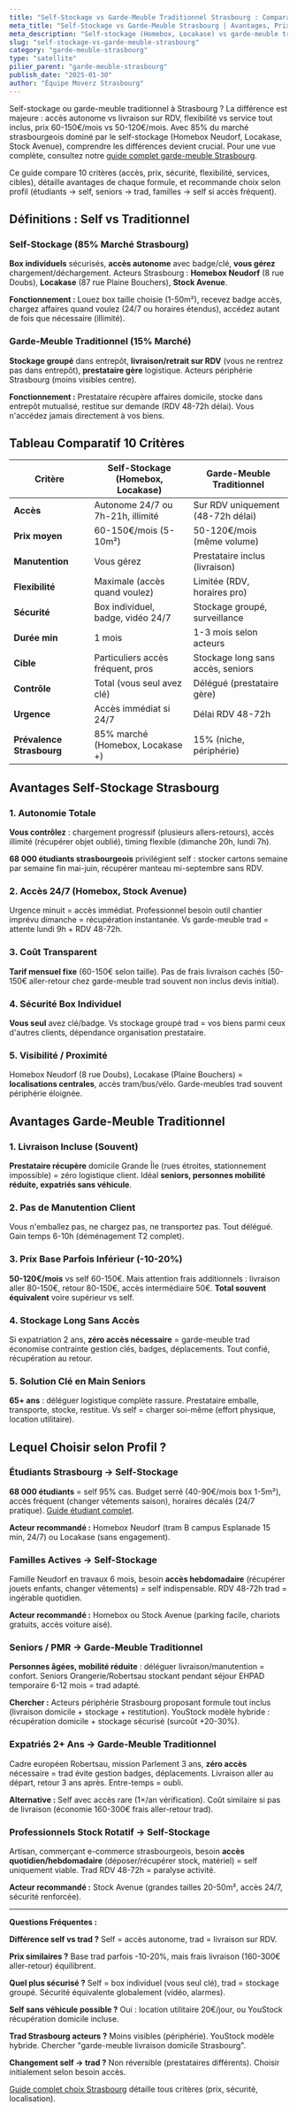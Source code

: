 ```yaml
---
title: "Self-Stockage vs Garde-Meuble Traditionnel Strasbourg : Comparatif 2025"
meta_title: "Self-Stockage vs Garde-Meuble Strasbourg | Avantages, Prix, Choix"
meta_description: "Self-stockage (Homebox, Locakase) vs garde-meuble trad Strasbourg : accès autonome vs livraison, prix 60-150€ vs 50-120€, 85% marché = self. Guide complet."
slug: "self-stockage-vs-garde-meuble-strasbourg"
category: "garde-meuble-strasbourg"
type: "satellite"
pilier_parent: "garde-meuble-strasbourg"
publish_date: "2025-01-30"
author: "Équipe Moverz Strasbourg"
---
```


Self-stockage ou garde-meuble traditionnel à Strasbourg ? La différence est majeure : accès autonome vs livraison sur RDV, flexibilité vs service tout inclus, prix 60-150€/mois vs 50-120€/mois. Avec 85% du marché strasbourgeois dominé par le self-stockage (Homebox Neudorf, Locakase, Stock Avenue), comprendre les différences devient crucial. Pour une vue complète, consultez notre [guide complet garde-meuble Strasbourg](/blog/garde-meuble-strasbourg/garde-meuble-strasbourg-guide-complet).

Ce guide compare 10 critères (accès, prix, sécurité, flexibilité, services, cibles), détaille avantages de chaque formule, et recommande choix selon profil (étudiants → self, seniors → trad, familles → self si accès fréquent).

## Définitions : Self vs Traditionnel

### Self-Stockage (85% Marché Strasbourg)

**Box individuels** sécurisés, **accès autonome** avec badge/clé, **vous gérez** chargement/déchargement. Acteurs Strasbourg : **Homebox Neudorf** (8 rue Doubs), **Locakase** (87 rue Plaine Bouchers), **Stock Avenue**.

**Fonctionnement :** Louez box taille choisie (1-50m²), recevez badge accès, chargez affaires quand voulez (24/7 ou horaires étendus), accédez autant de fois que nécessaire (illimité).

### Garde-Meuble Traditionnel (15% Marché)

**Stockage groupé** dans entrepôt, **livraison/retrait sur RDV** (vous ne rentrez pas dans entrepôt), **prestataire gère** logistique. Acteurs périphérie Strasbourg (moins visibles centre).

**Fonctionnement :** Prestataire récupère affaires domicile, stocke dans entrepôt mutualisé, restitue sur demande (RDV 48-72h délai). Vous n'accédez jamais directement à vos biens.

## Tableau Comparatif 10 Critères

| Critère | Self-Stockage (Homebox, Locakase) | Garde-Meuble Traditionnel |
|---------|-----------------------------------|---------------------------|
| **Accès** | Autonome 24/7 ou 7h-21h, illimité | Sur RDV uniquement (48-72h délai) |
| **Prix moyen** | 60-150€/mois (5-10m²) | 50-120€/mois (même volume) |
| **Manutention** | Vous gérez | Prestataire inclus (livraison) |
| **Flexibilité** | Maximale (accès quand voulez) | Limitée (RDV, horaires pro) |
| **Sécurité** | Box individuel, badge, vidéo 24/7 | Stockage groupé, surveillance |
| **Durée min** | 1 mois | 1-3 mois selon acteurs |
| **Cible** | Particuliers accès fréquent, pros | Stockage long sans accès, seniors |
| **Contrôle** | Total (vous seul avez clé) | Délégué (prestataire gère) |
| **Urgence** | Accès immédiat si 24/7 | Délai RDV 48-72h |
| **Prévalence Strasbourg** | 85% marché (Homebox, Locakase +) | 15% (niche, périphérie) |

## Avantages Self-Stockage Strasbourg

### 1. Autonomie Totale

**Vous contrôlez** : chargement progressif (plusieurs allers-retours), accès illimité (récupérer objet oublié), timing flexible (dimanche 20h, lundi 7h).

**68 000 étudiants strasbourgeois** privilégient self : stocker cartons semaine par semaine fin mai-juin, récupérer manteau mi-septembre sans RDV.

### 2. Accès 24/7 (Homebox, Stock Avenue)

Urgence minuit = accès immédiat. Professionnel besoin outil chantier imprévu dimanche = récupération instantanée. Vs garde-meuble trad = attente lundi 9h + RDV 48-72h.

### 3. Coût Transparent

**Tarif mensuel fixe** (60-150€ selon taille). Pas de frais livraison cachés (50-150€ aller-retour chez garde-meuble trad souvent non inclus devis initial).

### 4. Sécurité Box Individuel

**Vous seul** avez clé/badge. Vs stockage groupé trad = vos biens parmi ceux d'autres clients, dépendance organisation prestataire.

### 5. Visibilité / Proximité

Homebox Neudorf (8 rue Doubs), Locakase (Plaine Bouchers) = **localisations centrales**, accès tram/bus/vélo. Garde-meubles trad souvent périphérie éloignée.

## Avantages Garde-Meuble Traditionnel

### 1. Livraison Incluse (Souvent)

**Prestataire récupère** domicile Grande Île (rues étroites, stationnement impossible) = zéro logistique client. Idéal **seniors, personnes mobilité réduite, expatriés sans véhicule**.

### 2. Pas de Manutention Client

Vous n'emballez pas, ne chargez pas, ne transportez pas. Tout délégué. Gain temps 6-10h (déménagement T2 complet).

### 3. Prix Base Parfois Inférieur (-10-20%)

**50-120€/mois** vs self 60-150€. Mais attention frais additionnels : livraison aller 80-150€, retour 80-150€, accès intermédiaire 50€. **Total souvent équivalent** voire supérieur vs self.

### 4. Stockage Long Sans Accès

Si expatriation 2 ans, **zéro accès nécessaire** = garde-meuble trad économise contrainte gestion clés, badges, déplacements. Tout confié, récupération au retour.

### 5. Solution Clé en Main Seniors

**65+ ans** : déléguer logistique complète rassure. Prestataire emballe, transporte, stocke, restitue. Vs self = charger soi-même (effort physique, location utilitaire).

## Lequel Choisir selon Profil ?

### Étudiants Strasbourg → Self-Stockage

**68 000 étudiants** = self 95% cas. Budget serré (40-90€/mois box 1-5m²), accès fréquent (changer vêtements saison), horaires décalés (24/7 pratique). [Guide étudiant complet](/blog/demenagement-strasbourg/garde-meuble-etudiant-strasbourg).

**Acteur recommandé :** Homebox Neudorf (tram B campus Esplanade 15 min, 24/7) ou Locakase (sans engagement).

### Familles Actives → Self-Stockage

Famille Neudorf en travaux 6 mois, besoin **accès hebdomadaire** (récupérer jouets enfants, changer vêtements) = self indispensable. RDV 48-72h trad = ingérable quotidien.

**Acteur recommandé :** Homebox ou Stock Avenue (parking facile, chariots gratuits, accès voiture aisé).

### Seniors / PMR → Garde-Meuble Traditionnel

**Personnes âgées, mobilité réduite** : déléguer livraison/manutention = confort. Seniors Orangerie/Robertsau stockant pendant séjour EHPAD temporaire 6-12 mois = trad adapté.

**Chercher :** Acteurs périphérie Strasbourg proposant formule tout inclus (livraison domicile + stockage + restitution). YouStock modèle hybride : récupération domicile + stockage sécurisé (surcoût +20-30%).

### Expatriés 2+ Ans → Garde-Meuble Traditionnel

Cadre européen Robertsau, mission Parlement 3 ans, **zéro accès** nécessaire = trad évite gestion badges, déplacements. Livraison aller au départ, retour 3 ans après. Entre-temps = oubli.

**Alternative :** Self avec accès rare (1×/an vérification). Coût similaire si pas de livraison (économie 160-300€ frais aller-retour trad).

### Professionnels Stock Rotatif → Self-Stockage

Artisan, commerçant e-commerce strasbourgeois, besoin **accès quotidien/hebdomadaire** (déposer/récupérer stock, matériel) = self uniquement viable. Trad RDV 48-72h = paralyse activité.

**Acteur recommandé :** Stock Avenue (grandes tailles 20-50m², accès 24/7, sécurité renforcée).

---

**Questions Fréquentes :**

**Différence self vs trad ?** Self = accès autonome, trad = livraison sur RDV.

**Prix similaires ?** Base trad parfois -10-20%, mais frais livraison (160-300€ aller-retour) équilibrent.

**Quel plus sécurisé ?** Self = box individuel (vous seul clé), trad = stockage groupé. Sécurité équivalente globalement (vidéo, alarmes).

**Self sans véhicule possible ?** Oui : location utilitaire 20€/jour, ou YouStock récupération domicile incluse.

**Trad Strasbourg acteurs ?** Moins visibles (périphérie). YouStock modèle hybride. Chercher "garde-meuble livraison domicile Strasbourg".

**Changement self → trad ?** Non réversible (prestataires différents). Choisir initialement selon besoin accès.

[Guide complet choix Strasbourg](/blog/demenagement-strasbourg/garde-meuble-strasbourg) détaille tous critères (prix, sécurité, localisation).

